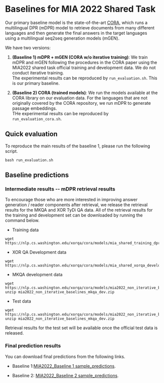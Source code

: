 # Baselines for MIA 2022 Shared Task

Our primary baseline model is the state-of-the-art [CORA](https://github.com/AkariAsai/CORA), which runs a multilingual DPR (mDPR) model to retrieve documents from many different languages and then generate the final answers in the target languages using a multilingual seq2seq generation models (mGEN). 

We have two versions:
1. **(Baseline 1) mDPR + mGEN (CORA w/o iterative training)**: We train mDPR and mGEN following the procedures in the CORA paper using the MIA2022 shared task official training and development data. We do not conduct iterative training.      
The experimental results can be reproduced by `run_evaluation.sh`. This is our primary baseline. 

2. **(Baseline 2) CORA (trained models)**:
We run the models available at the CORA library on our evaluation data. For the languages that are not originally covered by the CORA repository, we run mDPR to generate passage embeddings.      
THe experimental results can be reproduced by `run_evaluation_cora.sh`.

## Quick evaluation
To reproduce the main results of the baseline 1, please run the following script.

```
bash run_evaluation.sh
```
## Baseline predictions

### Intermediate results -- mDPR retrieval results 

To encourage those who are more interested in improving answer generation / reader components after retrieval, we release the retrieval results for the MKQA and XOR TyDi QA data. All of the retrieval results for the training and development set can be downloaded by running the command below. 

- Training data

```
wget https://nlp.cs.washington.edu/xorqa/cora/models/mia_shared_training_dpr_retrieval_results.json
```

- XOR QA Development data
```
wget https://nlp.cs.washington.edu/xorqa/cora/models/mia_shared_xorqa_development_dpr_retrieval_results.json
```


- MKQA development data
```
wget https://nlp.cs.washington.edu/xorqa/cora/models/mia2022_non_iterative_baselines_mkqa_dev.zip
unzip mia2022_non_iterative_baselines_mkqa_dev.zip
```

- Test data
```
wget https://nlp.cs.washington.edu/xorqa/cora/models/mia2022_non_iterative_baselines_mkqa_dev.zip
unzip mia2022_non_iterative_baselines_mkqa_dev.zip
```

Retrieval results for the test set will be available once the official test data is released. 

### Final prediction results
You can download final predictions from the following links. 

- Baseline 1:[MIA2022_Baseline 1 sample_predictions](https://drive.google.com/drive/folders/14Xv6enk7j4d3QKTNbB5jGjaColNffwW_?usp=sharing). 

- Baseline 2: [MIA2022_Baseline 2 sample_predictions](https://drive.google.com/drive/folders/1ePQjLOWUNiF5mr6leAhw8OG-o1h55i75?usp=sharing). 
